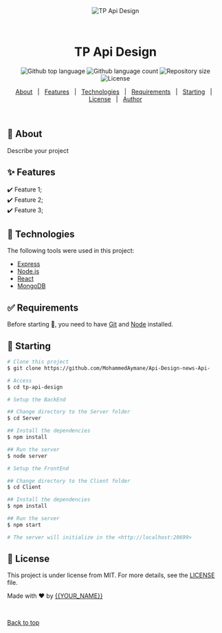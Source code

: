 <div align="center" id="top"> 
  <img src="./.github/app.gif" alt="TP Api Design" />

&#xa0;

  <!-- <a href="https://tpapidesign.netlify.app">Demo</a> -->
</div>

<h1 align="center">TP Api Design</h1>

<p align="center">
  <img alt="Github top language" src="https://img.shields.io/github/languages/top/{{YOUR_GITHUB_USERNAME}}/tp-api-design?color=56BEB8">

  <img alt="Github language count" src="https://img.shields.io/github/languages/count/{{YOUR_GITHUB_USERNAME}}/tp-api-design?color=56BEB8">

  <img alt="Repository size" src="https://img.shields.io/github/repo-size/{{YOUR_GITHUB_USERNAME}}/tp-api-design?color=56BEB8">

  <img alt="License" src="https://img.shields.io/github/license/{{YOUR_GITHUB_USERNAME}}/tp-api-design?color=56BEB8">
</p>

<!-- Status -->

<!-- <h4 align="center">
	🚧  TP Api Design 🚀 Under construction...  🚧
</h4>

<hr> -->

<p align="center">
  <a href="#dart-about">About</a> &#xa0; | &#xa0; 
  <a href="#sparkles-features">Features</a> &#xa0; | &#xa0;
  <a href="#rocket-technologies">Technologies</a> &#xa0; | &#xa0;
  <a href="#white_check_mark-requirements">Requirements</a> &#xa0; | &#xa0;
  <a href="#checkered_flag-starting">Starting</a> &#xa0; | &#xa0;
  <a href="#memo-license">License</a> &#xa0; | &#xa0;
  <a href="https://github.com/{{YOUR_GITHUB_USERNAME}}" target="_blank">Author</a>
</p>

<br>

## :dart: About

Describe your project

## :sparkles: Features

:heavy_check_mark: Feature 1;\
:heavy_check_mark: Feature 2;\
:heavy_check_mark: Feature 3;

## :rocket: Technologies

The following tools were used in this project:

- [Express](https://expressjs.com/fr/)
- [Node.js](https://nodejs.org/en/)
- [React](https://fr.reactjs.org/)
- [MongoDB](https://www.mongodb.com/)

## :white_check_mark: Requirements

Before starting :checkered_flag:, you need to have [Git](https://git-scm.com) and [Node](https://nodejs.org/en/) installed.

## :checkered_flag: Starting

```bash
# Clone this project
$ git clone https://github.com/MohammedAymane/Api-Design-news-Api-

# Access
$ cd tp-api-design

# Setup the BackEnd

## Change directory to the Server folder
$ cd Server

## Install the dependencies
$ npm install

## Run the server
$ node server

# Setup the FrontEnd

## Change directory to the Client folder
$ cd Client

## Install the dependencies
$ npm install

## Run the server
$ npm start

# The server will initialize in the <http://localhost:20699>
```

## :memo: License

This project is under license from MIT. For more details, see the [LICENSE](LICENSE.md) file.

Made with :heart: by <a href="https://github.com/{{YOUR_GITHUB_USERNAME}}" target="_blank">{{YOUR_NAME}}</a>

&#xa0;

<a href="#top">Back to top</a>
